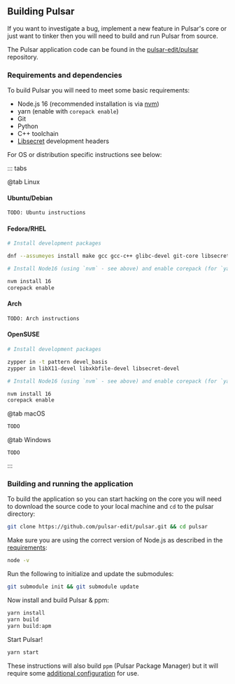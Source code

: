 ## Building Pulsar

If you want to investigate a bug, implement a new feature in Pulsar's core or
just want to tinker then you will need to build and run Pulsar from source.

The Pulsar application code can be found in the
[pulsar-edit/pulsar](https://github.com/pulsar-edit/pulsar) repository.

### Requirements and dependencies

To build Pulsar you will need to meet some basic requirements:

- Node.js 16 (recommended installation is via
  [nvm](https://github.com/nvm-sh/nvm))
- yarn (enable with `corepack enable`)
- Git
- Python
- C++ toolchain
- [Libsecret](https://wiki.gnome.org/Projects/Libsecret) development headers

For OS or distribution specific instructions see below:

::: tabs

@tab Linux

#### Ubuntu/Debian

```sh
TODO: Ubuntu instructions
```

#### Fedora/RHEL

```sh
# Install development packages

dnf --assumeyes install make gcc gcc-c++ glibc-devel git-core libsecret-devel rpmdevtools libX11-devel libxkbfile-devel nss atk gdk-pixbuf2 gtk3 mesa-dri-drivers

# Install Node16 (using `nvm` - see above) and enable corepack (for `yarn`)

nvm install 16
corepack enable
```

#### Arch

```sh
TODO: Arch instructions
```

#### OpenSUSE

```sh
# Install development packages

zypper in -t pattern devel_basis
zypper in libX11-devel libxkbfile-devel libsecret-devel

# Install Node16 (using `nvm` - see above) and enable corepack (for `yarn`)

nvm install 16
corepack enable
```

@tab macOS

```sh
TODO
```

@tab Windows

```
TODO
```

:::

### Building and running the application

To build the application so you can start hacking on the core you will need to
download the source code to your local machine and `cd` to the pulsar directory:

```sh
git clone https://github.com/pulsar-edit/pulsar.git && cd pulsar
```

Make sure you are using the correct version of Node.js as described in the
[requirements](#requirements-and-dependencies):

```sh
node -v
```

Run the following to initialize and update the submodules:

```sh
git submodule init && git submodule update
```

Now install and build Pulsar & ppm:

```sh
yarn install
yarn build
yarn build:apm
```

Start Pulsar!

```sh
yarn start
```

These instructions will also build `ppm` (Pulsar Package Manager) but it will
require some [additional configuration](#using-ppm-pulsar-package-manager) for
use.
